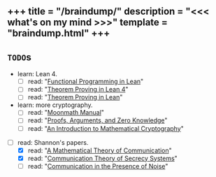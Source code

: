 +++
title = "/braindump/"
description = "<<< what's on my mind >>>"
template = "braindump.html"
+++
---

## `TODO`s
- learn: Lean 4.
  - [ ] read: "[Functional Programming in Lean](https://lean-lang.org/functional_programming_in_lean/)" 
  - [ ] read: "[Theorem Proving in Lean 4](https://leanprover.github.io/theorem_proving_in_lean4/)"
  - [ ] read: "[Theorem Proving in Lean](https://leanprover.github.io/theorem_proving_in_lean/)"
- learn: more cryptography. 
  - [ ] read: "[Moonmath Manual](https://github.com/LeastAuthority/moonmath-manual)"
  - [ ] read: "[Proofs, Arguments, and Zero Knowledge](https://people.cs.georgetown.edu/jthaler/ProofsArgsAndZK.html)"
  - [ ] read: "[An Introduction to Mathematical Cryptography](https://link.springer.com/book/10.1007/978-0-387-77993-5)"
- [ ] read: Shannon's papers.
    - [x] read: "[A Mathematical Theory of Communication](https://people.math.harvard.edu/~ctm/home/text/others/shannon/entropy/entropy.pdf)"
    - [x] read: "[Communication Theory of Secrecy Systems](https://www.cs.miami.edu/home/burt/learning/csc685.211/bstj28-4-656.pdf)"
    - [ ] read: "[Communication in the Presence of Noise](https://fab.cba.mit.edu/classes/S62.12/docs/Shannon_noise.pdf)"

